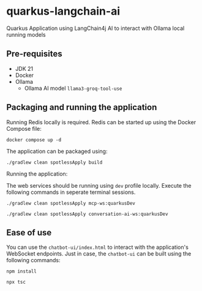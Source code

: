 # quarkus-langchain-ai

Quarkus Application using LangChain4j AI to interact with Ollama local running models

## Pre-requisites

- JDK 21
- Docker
- Ollama
    - Ollama AI model `llama3-groq-tool-use`

## Packaging and running the application

Running Redis locally is required.
Redis can be started up using the Docker Compose file:

```shell script
docker compose up -d
```

The application can be packaged using:

```shell script
./gradlew clean spotlessApply build
```

Running the application:

The web services should be running using `dev` profile locally.
Execute the following commands in seperate terminal sessions.

```shell script
./gradlew clean spotlessApply mcp-ws:quarkusDev 
```

```shell script
./gradlew clean spotlessApply conversation-ai-ws:quarkusDev 
```

## Ease of use

You can use the `chatbot-ui/index.html` to interact with the application's WebSocket endpoints.
Just in case, the `chatbot-ui` can be built using the following commands:

```shell script
npm install
```

```shell script
npx tsc
```